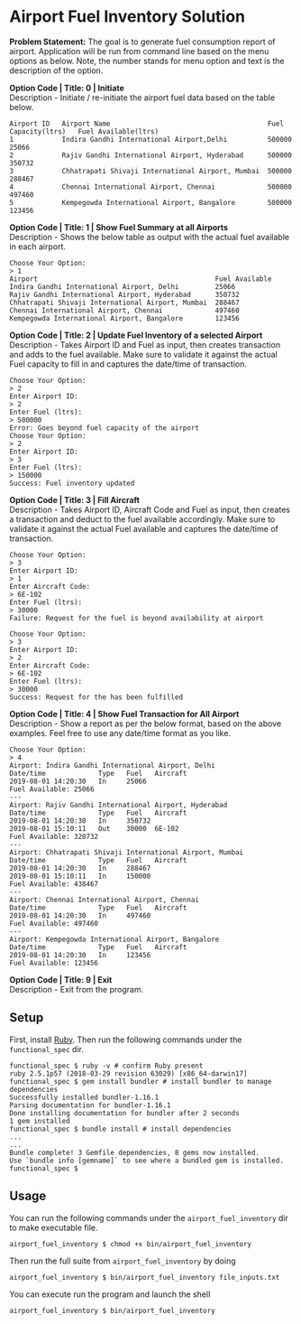 #  Airport Fuel Inventory Solution

**Problem Statement:**
The goal is to generate fuel consumption report of airport. Application will be run from command
line based on the menu options as below. Note, the number stands for menu option and text is
the description of the option.


**Option Code | Title: 0 | Initiate**  
Description - Initiate / re-initiate the airport fuel data based on the table below.
```
Airport ID   Airport Name                                       Fuel Capacity(ltrs)   Fuel Available(ltrs)
1            Indira Gandhi International Airport,Delhi          500000                25066
2            Rajiv Gandhi International Airport, Hyderabad      500000                350732
3            Chhatrapati Shivaji International Airport, Mumbai  500000                288467
4            Chennai International Airport, Chennai             500000                497460
5            Kempegowda International Airport, Bangalore        500000                123456
```

**Option Code | Title: 1 | Show Fuel Summary at all Airports**  
Description - Shows the below table as output with the actual fuel available in each airport.
```
Choose Your Option:
> 1
Airport                                            Fuel Available
Indira Gandhi International Airport, Delhi         25066
Rajiv Gandhi International Airport, Hyderabad      350732
Chhatrapati Shivaji International Airport, Mumbai  288467
Chennai International Airport, Chennai             497460
Kempegowda International Airport, Bangalore        123456
```

**Option Code | Title: 2 | Update Fuel Inventory of a selected Airport**  
Description - Takes Airport ID and Fuel as input, then creates transaction and adds to the fuel
available. Make sure to validate it against the actual Fuel capacity to fill in and captures the
date/time of transaction.
```
Choose Your Option:
> 2
Enter Airport ID:
> 2
Enter Fuel (ltrs):
> 500000
Error: Goes beyond fuel capacity of the airport
Choose Your Option:
> 2
Enter Airport ID:
> 3
Enter Fuel (ltrs):
> 150000
Success: Fuel inventory updated
```



**Option Code | Title: 3 | Fill Aircraft**  
Description - Takes Airport ID, Aircraft Code and Fuel as input, then creates a transaction and
deduct to the fuel available accordingly. Make sure to validate it against the actual Fuel
available and captures the date/time of transaction.
```
Choose Your Option:
> 3
Enter Airport ID:
> 1
Enter Aircraft Code:
> 6E-102
Enter Fuel (ltrs):
> 30000
Failure: Request for the fuel is beyond availability at airport
```
```
Choose Your Option:
> 3
Enter Airport ID:
> 2
Enter Aircraft Code:
> 6E-102
Enter Fuel (ltrs):
> 30000
Success: Request for the has been fulfilled
```



**Option Code | Title: 4 | Show Fuel Transaction for All Airport**  
Description - Show a report as per the below format, based on the above examples. Feel free to
use any date/time format as you like.
```
Choose Your Option:
> 4
Airport: Indira Gandhi International Airport, Delhi
Date/time             Type   Fuel   Aircraft
2019-08-01 14:20:30   In     25066
Fuel Available: 25066
---
Airport: Rajiv Gandhi International Airport, Hyderabad
Date/time             Type   Fuel   Aircraft
2019-08-01 14:20:30   In     350732
2019-08-01 15:10:11   Out    30000  6E-102
Fuel Available: 320732
---
Airport: Chhatrapati Shivaji International Airport, Mumbai
Date/time             Type   Fuel   Aircraft
2019-08-01 14:20:30   In     288467
2019-08-01 15:10:11   In     150000
Fuel Available: 438467
---
Airport: Chennai International Airport, Chennai
Date/time             Type   Fuel   Aircraft
2019-08-01 14:20:30   In     497460
Fuel Available: 497460
---
Airport: Kempegowda International Airport, Bangalore
Date/time             Type   Fuel   Aircraft
2019-08-01 14:20:30   In     123456
Fuel Available: 123456
```

**Option Code | Title: 9 | Exit**  
Description - Exit from the program.

## Setup
First, install [Ruby](https://www.ruby-lang.org/en/documentation/installation/). Then run the following commands under the `functional_spec` dir.

```
functional_spec $ ruby -v # confirm Ruby present
ruby 2.5.1p57 (2018-03-29 revision 63029) [x86_64-darwin17]
functional_spec $ gem install bundler # install bundler to manage dependencies
Successfully installed bundler-1.16.1
Parsing documentation for bundler-1.16.1
Done installing documentation for bundler after 2 seconds
1 gem installed
functional_spec $ bundle install # install dependencies
...
...
Bundle complete! 3 Gemfile dependencies, 8 gems now installed.
Use `bundle info [gemname]` to see where a bundled gem is installed.
functional_spec $ 

```

## Usage

You can run the following commands under the `airport_fuel_inventory` dir to make executable file.
```
airport_fuel_inventory $ chmod +x bin/airport_fuel_inventory
```

Then run the full suite from `airport_fuel_inventory` by doing
```
airport_fuel_inventory $ bin/airport_fuel_inventory file_inputs.txt
```

You can execute run the program and launch the shell
```
airport_fuel_inventory $ bin/airport_fuel_inventory
```
